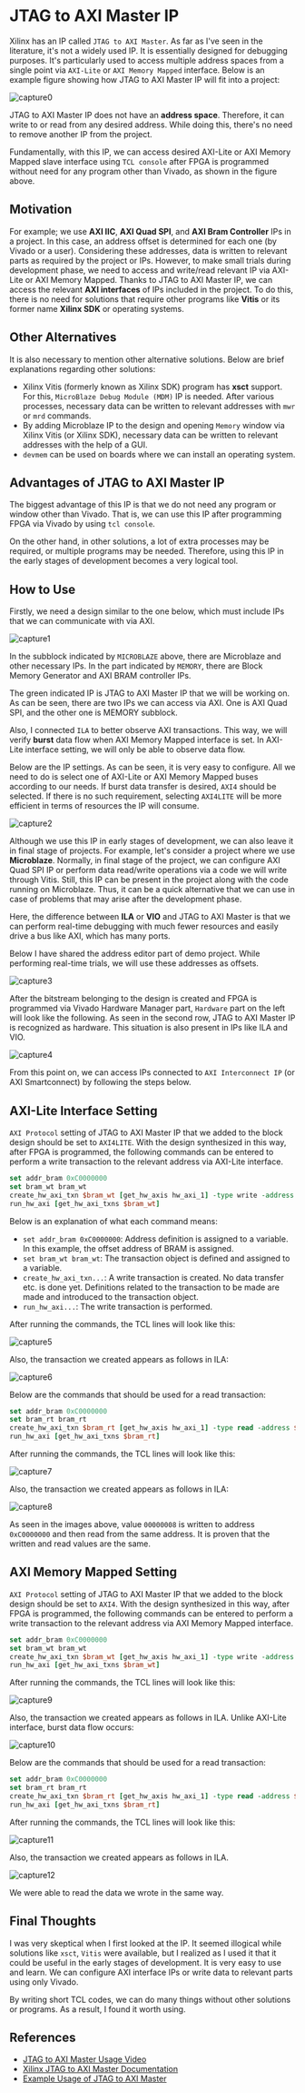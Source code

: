 # JTAG to AXI Master IP

Xilinx has an IP called `JTAG to AXI Master`. As far as I've seen in the literature, it's not a widely used IP. It is essentially designed for debugging purposes. It's particularly used to access multiple address spaces from a single point via `AXI-Lite` or `AXI Memory Mapped` interface. Below is an example figure showing how JTAG to AXI Master IP will fit into a project:

![capture0](assets/figure1.drawio.png)

JTAG to AXI Master IP does not have an **address space**. Therefore, it can write to or read from any desired address. While doing this, there's no need to remove another IP from the project.

Fundamentally, with this IP, we can access desired AXI-Lite or AXI Memory Mapped slave interface using `TCL console` after FPGA is programmed without need for any program other than Vivado, as shown in the figure above.

## Motivation

For example; we use **AXI IIC**, **AXI Quad SPI**, and **AXI Bram Controller** IPs in a project. In this case, an address offset is determined for each one (by Vivado or a user). Considering these addresses, data is written to relevant parts as required by the project or IPs. However, to make small trials during development phase, we need to access and write/read relevant IP via AXI-Lite or AXI Memory Mapped. Thanks to JTAG to AXI Master IP, we can access the relevant **AXI interfaces** of IPs included in the project. To do this, there is no need for solutions that require other programs like **Vitis** or its former name **Xilinx SDK** or operating systems.

## Other Alternatives

It is also necessary to mention other alternative solutions. Below are brief explanations regarding other solutions:

- Xilinx Vitis (formerly known as Xilinx SDK) program has **xsct** support. For this, `MicroBlaze Debug Module (MDM)` IP is needed. After various processes, necessary data can be written to relevant addresses with `mwr` or `mrd` commands.
- By adding Microblaze IP to the design and opening `Memory` window via Xilinx Vitis (or Xilinx SDK), necessary data can be written to relevant addresses with the help of a GUI.
- `devmem` can be used on boards where we can install an operating system.

## Advantages of JTAG to AXI Master IP

The biggest advantage of this IP is that we do not need any program or window other than Vivado. That is, we can use this IP after programming FPGA via Vivado by using `tcl console`.

On the other hand, in other solutions, a lot of extra processes may be required, or multiple programs may be needed. Therefore, using this IP in the early stages of development becomes a very logical tool.

## How to Use

Firstly, we need a design similar to the one below, which must include IPs that we can communicate with via AXI.

![capture1](assets/Capture1.png)

In the subblock indicated by `MICROBLAZE` above, there are Microblaze and other necessary IPs. In the part indicated by `MEMORY`, there are Block Memory Generator and AXI BRAM controller IPs.

The green indicated IP is JTAG to AXI Master IP that we will be working on. As can be seen, there are two IPs we can access via AXI. One is AXI Quad SPI, and the other one is MEMORY subblock.

Also, I connected `ILA` to better observe AXI transactions. This way, we will verify **burst** data flow when AXI Memory Mapped interface is set. In AXI-Lite interface setting, we will only be able to observe data flow.

Below are the IP settings. As can be seen, it is very easy to configure. All we need to do is select one of AXI-Lite or AXI Memory Mapped buses according to our needs. If burst data transfer is desired, `AXI4` should be selected. If there is no such requirement, selecting `AXI4LITE` will be more efficient in terms of resources the IP will consume.

![capture2](assets/Capture2.png)

Although we use this IP in early stages of development, we can also leave it in final stage of projects. For example, let's consider a project where we use **Microblaze**. Normally, in final stage of the project, we can configure AXI Quad SPI IP or perform data read/write operations via a code we will write through Vitis. Still, this IP can be present in the project along with the code running on Microblaze. Thus, it can be a quick alternative that we can use in case of problems that may arise after the development phase.

Here, the difference between **ILA** or **VIO** and JTAG to AXI Master is that we can perform real-time debugging with much fewer resources and easily drive a bus like AXI, which has many ports.

Below I have shared the address editor part of demo project. While performing real-time trials, we will use these addresses as offsets.

![capture3](assets/Capture3.png)

After the bitstream belonging to the design is created and FPGA is programmed via Vivado Hardware Manager part, `Hardware` part on the left will look like the following. As seen in the second row, JTAG to AXI Master IP is recognized as hardware. This situation is also present in IPs like ILA and VIO.

![capture4](assets/Capture4.png)

From this point on, we can access IPs connected to `AXI Interconnect IP` (or AXI Smartconnect) by following the steps below.

## AXI-Lite Interface Setting

`AXI Protocol` setting of JTAG to AXI Master IP that we added to the block design should be set to `AXI4LITE`. With the design synthesized in this way, after FPGA is programmed, the following commands can be entered to perform a write transaction to the relevant address via AXI-Lite interface.

```tcl
set addr_bram 0xC0000000
set bram_wt bram_wt
create_hw_axi_txn $bram_wt [get_hw_axis hw_axi_1] -type write -address $addr_bram -data {0x00000008} -force
run_hw_axi [get_hw_axi_txns $bram_wt]
```

Below is an explanation of what each command means:

- `set addr_bram 0xC0000000`: Address definition is assigned to a variable. In this example, the offset address of BRAM is assigned.
- `set bram_wt bram_wt`: The transaction object is defined and assigned to a variable.
- `create_hw_axi_txn...`: A write transaction is created. No data transfer etc. is done yet. Definitions related to the transaction to be made are made and introduced to the transaction object.
- `run_hw_axi...`: The write transaction is performed.

After running the commands, the TCL lines will look like this:

![capture5](assets/Capture5.png)

Also, the transaction we created appears as follows in ILA:

![capture6](assets/Capture6.png)

Below are the commands that should be used for a read transaction:

```tcl
set addr_bram 0xC0000000
set bram_rt bram_rt
create_hw_axi_txn $bram_rt [get_hw_axis hw_axi_1] -type read -address $addr_bram -force
run_hw_axi [get_hw_axi_txns $bram_rt]
```

After running the commands, the TCL lines will look like this:

![capture7](assets/Capture7.png)

Also, the transaction we created appears as follows in ILA:

![capture8](assets/Capture8.png)

As seen in the images above, value `00000008` is written to address `0xC0000000` and then read from the same address. It is proven that the written and read values are the same.

## AXI Memory Mapped Setting

`AXI Protocol` setting of JTAG to AXI Master IP that we added to the block design should be set to `AXI4`. With the design synthesized in this way, after FPGA is programmed, the following commands can be entered to perform a write transaction to the relevant address via AXI Memory Mapped interface.

```tcl
set addr_bram 0xC0000000
set bram_wt bram_wt
create_hw_axi_txn $bram_wt [get_hw_axis hw_axi_1] -type write -address $addr_bram -data {0x01020304 0x05060708 090a0b0c 0d0e0f10} -len 4 -force
run_hw_axi [get_hw_axi_txns $bram_wt]
```

After running the commands, the TCL lines will look like this:

![capture9](assets/Capture9.png)

Also, the transaction we created appears as follows in ILA. Unlike AXI-Lite interface, burst data flow occurs:

![capture10](assets/Capture10.png)

Below are the commands that should be used for a read transaction:

```tcl
set addr_bram 0xC0000000
set bram_rt bram_rt
create_hw_axi_txn $bram_rt [get_hw_axis hw_axi_1] -type read -address $addr_bram -len 4 -force
run_hw_axi [get_hw_axi_txns $bram_rt]
```

After running the commands, the TCL lines will look like this:

![capture11](assets/Capture11.png)

Also, the transaction we created appears as follows in ILA.

![capture12](assets/Capture12.png)

We were able to read the data we wrote in the same way.

## Final Thoughts

I was very skeptical when I first looked at the IP. It seemed illogical while solutions like `xsct`, `Vitis` were available, but I realized as I used it that it could be useful in the early stages of development. It is very easy to use and learn. We can configure AXI interface IPs or write data to relevant parts using only Vivado.

By writing short TCL codes, we can do many things without other solutions or programs. As a result, I found it worth using.

## References

- [JTAG to AXI Master Usage Video](https://www.xilinx.com/video/software/jtag-to-axi-master-core.html)
- [Xilinx JTAG to AXI Master Documentation](https://docs.amd.com/v/u/en-US/pg174-jtag-axi)
- [Example Usage of JTAG to AXI Master](https://xilinx-wiki.atlassian.net/wiki/spaces/A/pages/64488613/Using+the+JTAG+to+AXI+to+test+Peripherals+in+Zynq+Ultrascale)
